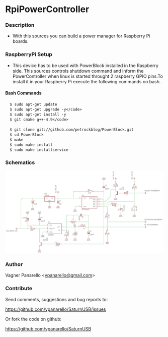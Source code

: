 RpiPowerController
==

### Description
* With this sources you can build a power manager for Raspberry Pi boards.

### RaspberryPi Setup
* This device has to be used with PowerBlock installed in the Raspberry side. This sources controls shutdown command and inform the PowerController when linux is started throught 2 raspberry GPIO pins.To install it in your Raspberry Pi execute the following commands on bash.

#### Bash Commands
      $ sudo apt-get update
      $ sudo apt-get upgrade -y</code>
      $ sudo apt-get install -y 
      $ git cmake g++-4.9</code>

      $ git clone git://github.com/petrockblog/PowerBlock.git
      $ cd PowerBlock
      $ make
      $ sudo make install
      $ sudo make installservice

### Schematics

![alt tag](https://raw.githubusercontent.com/vpanarello/RpiPowerController/master/img/powerModule_schematic.png)


### Author

Vagner Panarello <<vpanarello@gmail.com>>


### Contribute

Send comments, suggestions and bug reports to:

https://github.com/vpanarello/SaturnUSB/issues

Or fork the code on github:

https://github.com/vpanarello/SaturnUSB

